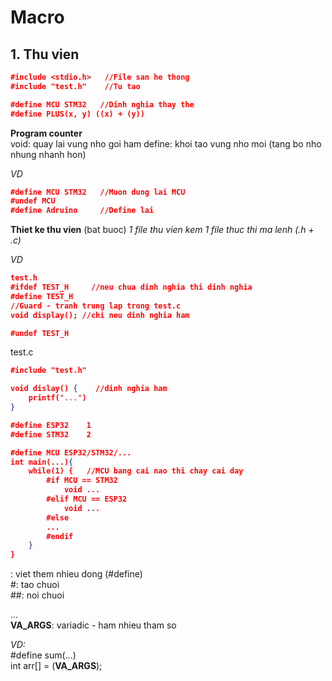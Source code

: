 # Macro
## 1. Thu vien
```json
#include <stdio.h>   //File san he thong  
#include "test.h"    //Tu tao

#define MCU STM32   //Dinh nghia thay the
#define PLUS(x, y) ((x) + (y))
```

**Program counter**  
void: quay lai vung nho goi ham
define: khoi tao vung nho moi (tang bo nho nhung nhanh hon)

*VD*
```json
#define MCU STM32   //Muon dung lai MCU
#undef MCU
#define Adruino     //Define lai
```

**Thiet ke thu vien** (bat buoc)  *1 file thu vien kem 1 file thuc thi ma lenh (.h + .c)*

*VD*

```json
test.h
#ifdef TEST_H     //neu chua dinh nghia thi dinh nghia
#define TEST_H
//Guard - tranh trung lap trong test.c
void display(); //chi neu dinh nghia ham

#undef TEST_H
```

test.c

```json  
#include "test.h"

void dislay() {    //dinh nghia ham
    printf("...")  
}
```


```json
#define ESP32    1
#define STM32    2

#define MCU ESP32/STM32/... 
int main(...){ 
    while(1) {   //MCU bang cai nao thi chay cai day
        #if MCU == STM32
            void ...
        #elif MCU == ESP32
            void ...
        #else
        ...
        #endif
    }
}
```


\: viet them nhieu dong (#define)  
#: tao chuoi  
##: noi chuoi

...  
__VA_ARGS__: variadic - ham nhieu tham so  

*VD:*  
#define sum(...)  
int arr[] = (__VA_ARGS__);
